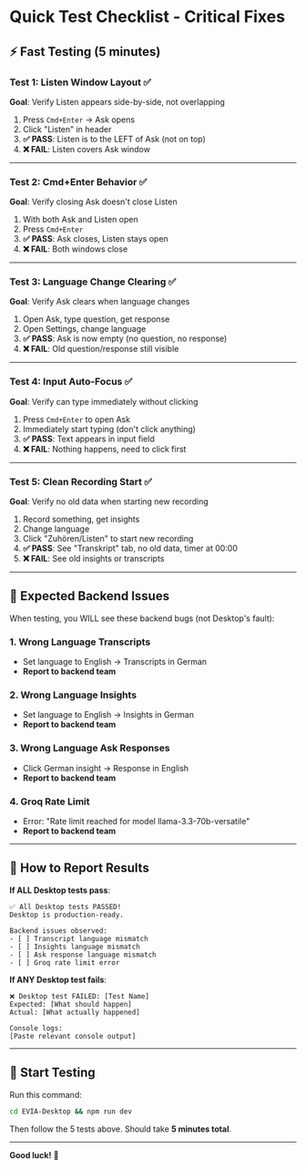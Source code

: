 # Quick Test Checklist - Critical Fixes

## ⚡ Fast Testing (5 minutes)

### Test 1: Listen Window Layout ✅
**Goal**: Verify Listen appears side-by-side, not overlapping

1. Press `Cmd+Enter` → Ask opens
2. Click "Listen" in header
3. **✅ PASS**: Listen is to the LEFT of Ask (not on top)
4. **❌ FAIL**: Listen covers Ask window

---

### Test 2: Cmd+Enter Behavior ✅
**Goal**: Verify closing Ask doesn't close Listen

1. With both Ask and Listen open
2. Press `Cmd+Enter`
3. **✅ PASS**: Ask closes, Listen stays open
4. **❌ FAIL**: Both windows close

---

### Test 3: Language Change Clearing ✅
**Goal**: Verify Ask clears when language changes

1. Open Ask, type question, get response
2. Open Settings, change language
3. **✅ PASS**: Ask is now empty (no question, no response)
4. **❌ FAIL**: Old question/response still visible

---

### Test 4: Input Auto-Focus ✅
**Goal**: Verify can type immediately without clicking

1. Press `Cmd+Enter` to open Ask
2. Immediately start typing (don't click anything)
3. **✅ PASS**: Text appears in input field
4. **❌ FAIL**: Nothing happens, need to click first

---

### Test 5: Clean Recording Start ✅
**Goal**: Verify no old data when starting new recording

1. Record something, get insights
2. Change language
3. Click "Zuhören/Listen" to start new recording
4. **✅ PASS**: See "Transkript" tab, no old data, timer at 00:00
5. **❌ FAIL**: See old insights or transcripts

---

## 🔴 Expected Backend Issues

When testing, you WILL see these backend bugs (not Desktop's fault):

### 1. Wrong Language Transcripts
- Set language to English → Transcripts in German
- **Report to backend team**

### 2. Wrong Language Insights
- Set language to English → Insights in German
- **Report to backend team**

### 3. Wrong Language Ask Responses
- Click German insight → Response in English
- **Report to backend team**

### 4. Groq Rate Limit
- Error: "Rate limit reached for model llama-3.3-70b-versatile"
- **Report to backend team**

---

## 📝 How to Report Results

**If ALL Desktop tests pass**:
```
✅ All Desktop tests PASSED!
Desktop is production-ready.

Backend issues observed:
- [ ] Transcript language mismatch
- [ ] Insights language mismatch
- [ ] Ask response language mismatch
- [ ] Groq rate limit error
```

**If ANY Desktop test fails**:
```
❌ Desktop test FAILED: [Test Name]
Expected: [What should happen]
Actual: [What actually happened]

Console logs:
[Paste relevant console output]
```

---

## 🚀 Start Testing

Run this command:
```bash
cd EVIA-Desktop && npm run dev
```

Then follow the 5 tests above. Should take **5 minutes total**.

---

**Good luck!** 🎯

